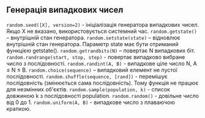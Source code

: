## Генерація випадкових чисел
`random.seed([X], version=2)` - ініціалізація генератора випадкових чисел. Якщо X не вказано, використовується системний час.
`random.getstate()` – внутрішній стан генератора.
`random.setstate(state)` – відновлює внутрішній стан генератора. Параметр state має бути отриманий функцією getstate().
`random.getrandbits(N)` – повертає N випадкових біт.
`random.randrange(start, stop, step)` - повертає випадково вибране число з послідовності.
`random.randint(A, B)` - випадкове ціле число N, A ≤ N ≤ B.
`random.choice(sequence)` – випадковий елемент не пустої послідовності.
`random.shuffle(sequence, [rand])` - перемішує послідовність (змінюється сама послідовність). Тому функція не працює для незмінних об'єктів.
`random.sample(population, k)` - список довжиною k з послідовності population.
`random.random()` - довільне число від 0 до 1.
`random.uniform(A, B)` - випадкове число з плаваючою крапкою.
